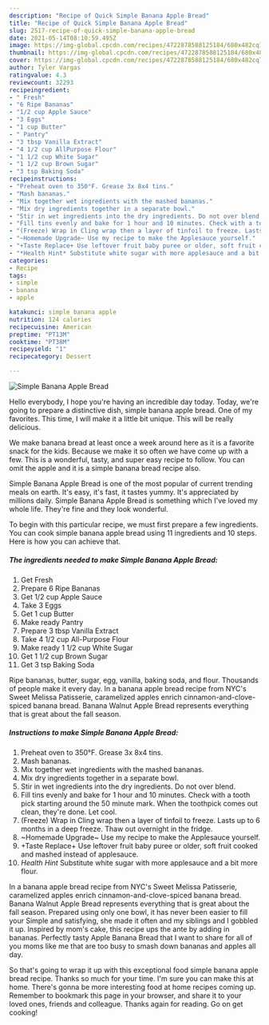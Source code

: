 ```yaml
---
description: "Recipe of Quick Simple Banana Apple Bread"
title: "Recipe of Quick Simple Banana Apple Bread"
slug: 2517-recipe-of-quick-simple-banana-apple-bread
date: 2021-05-14T08:10:59.495Z
image: https://img-global.cpcdn.com/recipes/4722878588125184/680x482cq70/simple-banana-apple-bread-recipe-main-photo.jpg
thumbnail: https://img-global.cpcdn.com/recipes/4722878588125184/680x482cq70/simple-banana-apple-bread-recipe-main-photo.jpg
cover: https://img-global.cpcdn.com/recipes/4722878588125184/680x482cq70/simple-banana-apple-bread-recipe-main-photo.jpg
author: Tyler Vargas
ratingvalue: 4.3
reviewcount: 32293
recipeingredient:
- " Fresh"
- "6 Ripe Bananas"
- "1/2 cup Apple Sauce"
- "3 Eggs"
- "1 cup Butter"
- " Pantry"
- "3 tbsp Vanilla Extract"
- "4 1/2 cup AllPurpose Flour"
- "1 1/2 cup White Sugar"
- "1 1/2 cup Brown Sugar"
- "3 tsp Baking Soda"
recipeinstructions:
- "Preheat oven to 350°F. Grease 3x 8x4 tins."
- "Mash bananas."
- "Mix together wet ingredients with the mashed bananas."
- "Mix dry ingredients together in a separate bowl."
- "Stir in wet ingredients into the dry ingredients. Do not over blend."
- "Fill tins evenly and bake for 1 hour and 10 minutes. Check with a tooth pick starting around the 50 minute mark. When the toothpick comes out clean, they&#39;re done. Let cool."
- "(Freeze) Wrap in Cling wrap then a layer of tinfoil to freeze. Lasts up to 6 months in a deep freeze. Thaw out overnight in the fridge."
- "~Homemade Upgrade~ Use my recipe to make the Applesauce yourself."
- "+Taste Replace+ Use leftover fruit baby puree or older, soft fruit cooked and mashed instead of applesauce."
- "*Health Hint* Substitute white sugar with more applesauce and a bit more flour."
categories:
- Recipe
tags:
- simple
- banana
- apple

katakunci: simple banana apple 
nutrition: 124 calories
recipecuisine: American
preptime: "PT13M"
cooktime: "PT38M"
recipeyield: "1"
recipecategory: Dessert

---
```



![Simple Banana Apple Bread](https://img-global.cpcdn.com/recipes/4722878588125184/680x482cq70/simple-banana-apple-bread-recipe-main-photo.jpg)

Hello everybody, I hope you're having an incredible day today. Today, we're going to prepare a distinctive dish, simple banana apple bread. One of my favorites. This time, I will make it a little bit unique. This will be really delicious.

We make banana bread at least once a week around here as it is a favorite snack for the kids. Because we make it so often we have come up with a few. This is a wonderful, tasty, and super easy recipe to follow. You can omit the apple and it is a simple banana bread recipe also.

Simple Banana Apple Bread is one of the most popular of current trending meals on earth. It's easy, it's fast, it tastes yummy. It's appreciated by millions daily. Simple Banana Apple Bread is something which I've loved my whole life. They're fine and they look wonderful.


To begin with this particular recipe, we must first prepare a few ingredients. You can cook simple banana apple bread using 11 ingredients and 10 steps. Here is how you can achieve that.

<!--inarticleads1-->

##### The ingredients needed to make Simple Banana Apple Bread:

1. Get  Fresh
1. Prepare 6 Ripe Bananas
1. Get 1/2 cup Apple Sauce
1. Take 3 Eggs
1. Get 1 cup Butter
1. Make ready  Pantry
1. Prepare 3 tbsp Vanilla Extract
1. Take 4 1/2 cup All-Purpose Flour
1. Make ready 1 1/2 cup White Sugar
1. Get 1 1/2 cup Brown Sugar
1. Get 3 tsp Baking Soda


Ripe bananas, butter, sugar, egg, vanilla, baking soda, and flour. Thousands of people make it every day. In a banana apple bread recipe from NYC&#39;s Sweet Melissa Patisserie, caramelized apples enrich cinnamon-and-clove-spiced banana bread. Banana Walnut Apple Bread represents everything that is great about the fall season. 

<!--inarticleads2-->

##### Instructions to make Simple Banana Apple Bread:

1. Preheat oven to 350°F. Grease 3x 8x4 tins.
1. Mash bananas.
1. Mix together wet ingredients with the mashed bananas.
1. Mix dry ingredients together in a separate bowl.
1. Stir in wet ingredients into the dry ingredients. Do not over blend.
1. Fill tins evenly and bake for 1 hour and 10 minutes. Check with a tooth pick starting around the 50 minute mark. When the toothpick comes out clean, they&#39;re done. Let cool.
1. (Freeze) Wrap in Cling wrap then a layer of tinfoil to freeze. Lasts up to 6 months in a deep freeze. Thaw out overnight in the fridge.
1. ~Homemade Upgrade~ Use my recipe to make the Applesauce yourself.
1. +Taste Replace+ Use leftover fruit baby puree or older, soft fruit cooked and mashed instead of applesauce.
1. *Health Hint* Substitute white sugar with more applesauce and a bit more flour.


In a banana apple bread recipe from NYC&#39;s Sweet Melissa Patisserie, caramelized apples enrich cinnamon-and-clove-spiced banana bread. Banana Walnut Apple Bread represents everything that is great about the fall season. Prepared using only one bowl, it has never been easier to fill your Simple and satisfying, she made it often and my siblings and I gobbled it up. Inspired by mom&#39;s cake, this recipe ups the ante by adding in bananas. Perfectly tasty Apple Banana Bread that I want to share for all of you moms like me that are too busy to smash down bananas and apples all day. 

So that's going to wrap it up with this exceptional food simple banana apple bread recipe. Thanks so much for your time. I'm sure you can make this at home. There's gonna be more interesting food at home recipes coming up. Remember to bookmark this page in your browser, and share it to your loved ones, friends and colleague. Thanks again for reading. Go on get cooking!
